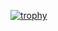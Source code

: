 [![trophy](https://github-profile-trophy.vercel.app/?username=MaxWatson94)](https://github.com/ryo-ma/github-profile-trophy&column=-1)



